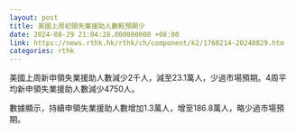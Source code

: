 ```yaml
---
layout: post
title: 美國上周初領失業援助人數較預期少
date: 2024-08-29 21:04:28.000000000 +08:00
link: https://news.rthk.hk/rthk/ch/component/k2/1768214-20240829.htm
categories: rthk
---
```


美國上周新申領失業援助人數減少2千人，減至23.1萬人，少過市場預期。4周平均新申領失業援助人數減少4750人。

數據顯示，持續申領失業援助人數增加1.3萬人，增至186.8萬人，略少過市場預期。
